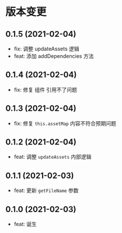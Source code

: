 # 版本变更

## 0.1.5 (2021-02-04)

- fix: 调整 updateAssets 逻辑
- feat: 添加 addDependencies 方法

## 0.1.4 (2021-02-04)

- fix: 修复 组件 引用不了问题

## 0.1.3 (2021-02-04)

- fix: 修复 `this.assetMap` 内容不符合预期问题

## 0.1.2 (2021-02-04)

- feat: 调整 `updateAssets` 内部逻辑

## 0.1.1 (2021-02-03)

- feat: 更新 `getFileName` 参数

## 0.1.0 (2021-02-03)

- feat: 诞生
